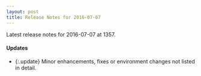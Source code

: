 ```yaml
---
layout: post
title: Release Notes for 2016-07-07
---
```


Latest release notes for 2016-07-07 at 1357.

<div class='updates' markdown='1'>

#### Updates

- {:.update} Minor enhancements, fixes or environment changes not listed in detail.

</div>


